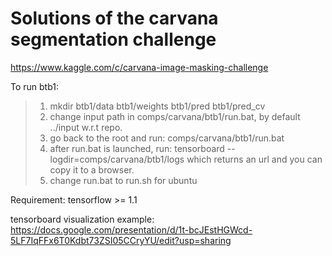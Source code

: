# Solutions of the carvana segmentation challenge
https://www.kaggle.com/c/carvana-image-masking-challenge

To run btb1:
>1. mkdir btb1/data btb1/weights btb1/pred btb1/pred_cv
>2. change input path in comps/carvana/btb1/run.bat, by default ../input w.r.t repo.
>3. go back to the root and run: comps/carvana/btb1/run.bat
>4. after run.bat is launched, run: tensorboard --logdir=comps/carvana/btb1/logs which returns an url and you can copy it to a browser.
>5. change run.bat to run.sh for ubuntu

Requirement:
tensorflow >= 1.1

tensorboard visualization example: https://docs.google.com/presentation/d/1t-bcJEstHGWcd-5LF7IqFFx6T0Kdbt73ZSI05CCryYU/edit?usp=sharing

